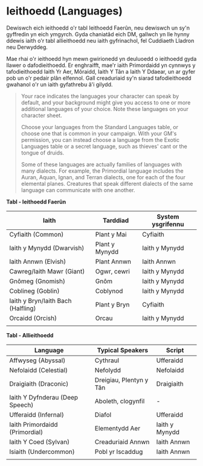 # Ieithoedd (Languages)

Dewiswch eich ieithoedd o'r tabl Ieithoedd Faerûn, neu dewiswch un sy'n gyffredin yn eich ymgyrch. Gyda chaniatâd eich DM, gallwch yn lle hynny ddewis iaith o'r tabl allieithoedd neu iaith gyfrinachol, fel Cuddiaeth Lladron neu Derwyddeg.

Mae rhai o'r ieithoedd hyn mewn gwirionedd yn deuluoedd o ieithoedd gyda llawer o dafodieithoedd. Er enghraifft, mae'r iaith Primordaidd yn cynnwys y tafodieithoedd Iaith Yr Aer, Môraidd, Iaith Y Tân a Iaith Y Ddaear, un ar gyfer pob un o'r pedair plân elfennol. Gall creaduriaid sy'n siarad tafodieithoedd gwahanol o'r un iaith gyfathrebu â'i gilydd.

>  Your race indicates the languages your character can speak by default, and your background might give you access to one or more additional languages of your choice. Note these languages on your character sheet.
>  
>  Choose your languages from the Standard Languages table, or choose one that is common in your campaign. With your GM's permission, you can instead choose a language from the Exotic Languages table or a secret language, such as thieves' cant or the tongue of druids.
>  
>  Some of these languages are actually families of languages with many dialects. For example, the Primordial language includes the Auran, Aquan, Ignan, and Terran dialects, one for each of the four elemental planes. Creatures that speak different dialects of the same language can communicate with one another.

**Tabl - Ieithoedd Faerûn**

| Iaith    | Tarddiad         | System ysgrifennu   |
|----------|------------------|----------|
| Cyfiaith (Common)   | Plant y Mai           | Cyfiaith   |
| Iaith y Mynydd (Dwarvish) | Plant y Mynydd          | Iaith y Mynydd |
| Iaith Annwn (Elvish)   | Plant Annwn            | Iaith Annwn   |
| Cawreg/Iaith Mawr (Giant)    | Ogwr, cewri    | Iaith y Mynydd |
| Gnômeg (Gnomish)  | Gnôm           | Iaith y Mynydd |
| Coblineg (Goblin)  | Coblynod       | Iaith y Mynydd |
| Iaith y Bryn/Iaith Bach (Halfling) | Plant y Bryn        | Cyfiaith   |
| Orcaidd (Orcish)     | Orcau             | Iaith y Mynydd |
|          |                  |          |

**Tabl - Allieithoedd**

| Language    | Typical Speakers    | Script    |
|-------------|---------------------|-----------|
| Affwyseg (Abyssal)     | Cythraul              | Ufferaidd  |
| Nefolaidd (Celestial)   | 	Nefolydd          | Nefolaidd |
| Draigiaith (Draconic)    | Dreigiau, Plentyn y Tân | Draigiaith  |
| Iaith Y Dyfnderau (Deep Speech) | Aboleth, clogynfil  | -         |
| Ufferaidd (Infernal)    | Diafol              | Ufferaidd  |
| Iaith Primordaidd (Primordial)  | Elementydd Aer          | Iaith y Mynydd  |
| Iaith Y Coed (Sylvan)      | Creaduriaid Annwn       | Iaith Annwn    |
| Isiaith (Undercommon) | Pobl yr Iscaddug  | Iaith Annwn    |
|             |                     |           |


